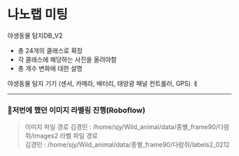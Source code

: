 # 나노랩 미팅

야생동물 탐지DB_V2 
- 총 24개의 클래스로 확장
- 각 클래스에 해당하는 사진을 올려야함
- 총 개수 변화에 대한 설명

야생동물 탐지 기기 (센서, 카메라, 배터리, 태양광 패널 컨트롤러, GPS)
ㅔ

---
###  📌저번에 했던 이미지 라벨링 진행(Roboflow)
> 이미지 파일 경로
김경민 : /home/sjy/Wild_animal/data/종별_frame90/다람쥐/images2
>라벨 파일 경로  
김경민 : /home/sjy/Wild_animal/data/종별_frame90/다람쥐/labels2_0212


